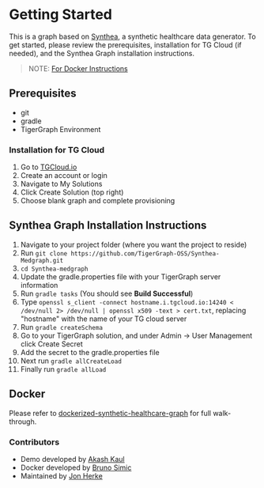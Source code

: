 # Getting Started
This is a graph based on [Synthea](https://synthetichealth.github.io/synthea/), a synthetic healthcare data generator. To get started, please review the prerequisites, installation for TG Cloud (if needed), and the Synthea Graph installation instructions. 

> NOTE: [For Docker Instructions](#docker)

## Prerequisites
* git
* gradle
* TigerGraph Environment

### Installation for TG Cloud
1. Go to [TGCloud.io](https://tgcloud.io)
2. Create an account or login
3. Navigate to My Solutions
4. Click Create Solution (top right)
5. Choose blank graph and complete provisioning

## Synthea Graph Installation Instructions
1. Navigate to your project folder (where you want the project to reside)
2. Run `git clone https://github.com/TigerGraph-OSS/Synthea-Medgraph.git`
3. `cd Synthea-medgraph`
4. Update the gradle.properties file with your TigerGraph server information
5. Run `gradle tasks` (You should see **Build Successful**)
6. Type `openssl s_client -connect hostname.i.tgcloud.io:14240 < /dev/null 2> /dev/null | openssl x509 -text > cert.txt`, replacing "hostname" with the name of your TG cloud server
6. Run `gradle createSchema`
7. Go to your TigerGraph solution, and under Admin -> User Management click Create Secret
8. Add the secret to the gradle.properties file
9. Next run `gradle allCreateLoad`
10. Finally run `gradle allLoad`


## Docker
Please refer to [dockerized-synthetic-healthcare-graph](https://dev.to/herk/dockerized-synthetic-healthcare-graph-4m59) for full walk-through.

### Contributors
* Demo developed by [Akash Kaul](https://www.linkedin.com/in/akash-kaul-6a8063194/)
* Docker developed by [Bruno Simic](https://www.linkedin.com/in/brunosimic/)
* Maintained by [Jon Herke](https://www.linkedin.com/in/jonherke/)
